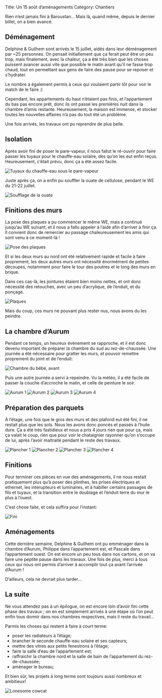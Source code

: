 Title: Un 15 août d’aménagements
Category: Chantiers

Rien n’est jamais fini à Baroustan… Mais là, quand même, depuis le dernier billet, on a bien avancé.

## Déménagement

Delphine & Guilhem sont arrivés le 15 juillet, aidés dans leur déménagement par ~25 personnes. On pensait initiallement
que ça ferait peut être un peu trop, mais finalement, avec la chaleur, ça a été très bien que les choses puissent
avancer aussi vite que possible le matin avant qu’il ne fasse trop chaud, tout en permettant aux gens de faire des
pause pour se reposer et s’hydrater.

Le nombre a également permis à ceux qui voulaient partir tôt pour voir le match de le faire :)

Cependant, les appartements du haut n’étaient pas finis, et l’appartement du bas pas encore prêt, donc ils ont passé
les premières nuit dans la chambre d’amis restante. Heureusement, la maison est immense, et stocker toutes les
nouvelles affaires n’a pas du tout été un problème.

Une fois arrivés, les travaux ont pu reprendre de plus belle.

## Isolation

Après avoir fini de poser le pare-vapeur, il nous fallut le ré-ouvrir pour faire passer les tuyaux pour le chauffe-eau
solaire, dès qu’on les eut enfin reçus. Heureusement, c’était prévu, donc ça a été assez facile.

![Tuyaux du chauffe-eau sous le pare-vapeur]({attach}images/2018-aout/tuyaux.jpg)

Juste après ça, on a enfin pu souffler la ouate de cellulose, pendant le WE du 21-22 juillet.

![Soufflage de la ouate]({attach}images/2018-aout/ouate.jpg)

## Finitions des murs

La pose des plaques a pu commencer le même WE, mais a continué jusqu’au WE suivant, et il nous a fallu appeler à l’aide
afin d’arriver à finir ça. Il convient donc de remercier au passage chaleureusement les amis qui sont venu à ce
moment-là !

![Pose des plaques]({attach}images/2018-aout/pose.jpg)

Et si les deux murs au nord ont été relativement rapide et facile à faire proprement, les deux autres murs ont
nécessité énormément de petites découpes, notamment pour faire le tour des poutres et le long des murs en brique.

Dans ces cas-là, les jointures étaient bien moins nettes, et ont donc nécessité des retouches, avec un peu d’acrylique,
de l’enduit, et du ponçage.

![Plaques]({attach}images/2018-aout/plaques.jpg)

Mais du coup, ces murs ne pouvant plus rester nus, nous avons du les peindre.

## La chambre d’Aurum

Pendant ce temps, un heureux évènement se rapproche, et il est donc devenu important de préparer la chambre du sud au
rez-de-chaussée. Une journée a été nécessaire pour gratter les murs, et pouvoir remettre proprement du joint et de
l’enduit:

![Chambre du bébé, avant]({attach}images/2018-aout/bas-avant.jpg)

Puis une autre journée a servi à repeindre. Vu la météo, il a été facile de passer la couche d’accroche le matin, et
celle de peinture le soir.

![Aurum 1]({attach}images/2018-aout/aurum1.jpg)
![Aurum 2]({attach}images/2018-aout/aurum2.jpg)
![Aurum 3]({attach}images/2018-aout/aurum3.jpg)
![Aurum 4]({attach}images/2018-aout/aurum4.jpg)

## Préparation des parquets

À l’étage, une fois que le gros des murs et des plafond eut été fini, il ne restait plus que les sols. Nous les avons
donc poncés et passés à l’huile dure. Ça a été très fastidieux et nous a pris 4 jours rien que pour ça, mais ça valait
le coup, rien que pour voir le chataignier rayonner qu’on s’occupe de lui, après l’avoir maltraité pendant le reste des
travaux.

![Plancher 1]({attach}images/2018-aout/plancher1.jpg)
![Plancher 2]({attach}images/2018-aout/plancher2.jpg)
![Plancher 3]({attach}images/2018-aout/plancher3.jpg)
![Plancher 4]({attach}images/2018-aout/plancher4.jpg)

## Finitions

Pour terminer ces pièces en vue des aménagements, il ne nous restait pratiquement plus qu’à poser des plinthes, les
prises électriques et ethernet, les interupteurs et luminaires, et à habiller certains passages de fils et tuyaux, et
la transition entre le doublage et l’enduit terre du mur le plus à l’ouest.

C’est chose faite, et cela suffira pour l’instant:

![Fini]({attach}images/2018-aout/fini.jpg)

## Aménagements

Cette dernière semaine, Delphine & Guilhem ont pu emménager dans la chambre d’Aurum, Philippe dans l’appartement est,
et Pascale dans l’appartement ouest. On est encore un peu tous dans nos cartons, et on va faire une peptite pause dans
les travaux. Une fois de plus, merci à tous ceux qui nous ont permis d’arriver à accomplir tout ça avant l’arrivée
d’Aurum !

D’ailleurs, cela ne devrait plus tarder…

## La suite

Ne vous attendez pas à un épilogue, on est encore loin d’avoir fini cette phase des travaux ; on en est simplement
arrivés à une étape où l’on peut enfin tous dormir dans nos chambres respectives, mais il reste du travail…

Parmis les choses qui restent à faire à court terme:

- poser les radiateurs à l’étage;
- brancher le seconde chauffe-eau solaire et ses capteurs;
- mettre des vitres aux petits fenestrons à l’étage;
- faire la salle d’eau de l’appartement est;
- raffraichir la chambre nord et la salle de bain de l’appartement du rez-de-chaussée;
- aménager le bureau;

Et bien sûr, les projets à long terme sont toujours aussi nombreux et ambitieux!

![Lonesome cowcat]({attach}images/2018-aout/lonesome_cowcat.jpg)
